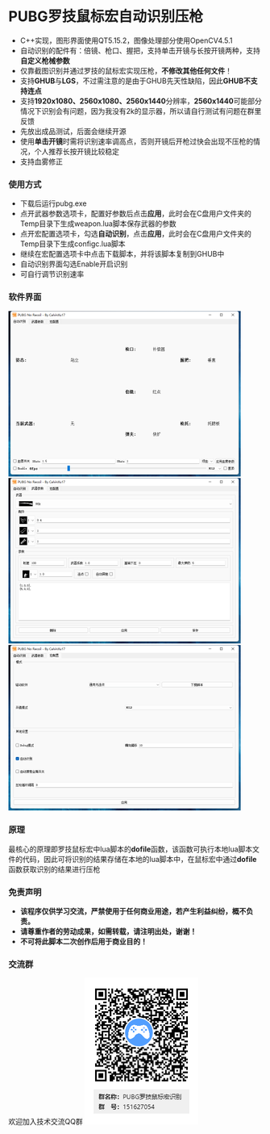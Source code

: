 # PUBG罗技鼠标宏自动识别压枪

* C++实现，图形界面使用QT5.15.2，图像处理部分使用OpenCV4.5.1
* 自动识别的配件有：倍镜、枪口、握把，支持单击开镜与长按开镜两种，支持**自定义枪械参数**
* 仅靠截图识别并通过罗技的鼠标宏实现压枪，**不修改其他任何文件**！
* 支持**GHUB**与**LGS**，不过需注意的是由于GHUB先天性缺陷，因此**GHUB不支持连点**
* 支持**1920x1080、2560x1080、2560x1440**分辨率，**2560x1440**可能部分情况下识别会有问题，因为我没有2k的显示器，所以请自行测试有问题在群里反馈
* 先放出成品测试，后面会继续开源
* 使用**单击开镜**时需将识别速率调高点，否则开镜后开枪过快会出现不压枪的情况，个人推荐长按开镜比较稳定
* 支持血雾修正

### 使用方式

* 下载后运行pubg.exe
* 点开武器参数选项卡，配置好参数后点击**应用**，此时会在C盘用户文件夹的Temp目录下生成weapon.lua脚本保存武器的参数
* 点开宏配置选项卡，勾选**自动识别**，点击**应用**，此时会在C盘用户文件夹的Temp目录下生成configc.lua脚本
* 继续在宏配置选项卡中点击下载脚本，并将该脚本复制到GHUB中
* 自动识别界面勾选Enable开启识别
* 可自行调节识别速率

### 软件界面

<img src="./doc/1.png" alt="11" style="zoom:50%;" />

<img src="./doc/2.png" alt="2" style="zoom:50%;" />

<img src="./doc/3.png" alt="2" style="zoom:50%;" />

### 原理

最核心的原理即罗技鼠标宏中lua脚本的**dofile**函数，该函数可执行本地lua脚本文件的代码，因此可将识别的结果存储在本地的lua脚本中，在鼠标宏中通过**dofile**函数获取识别的结果进行压枪

### 免责声明

- **该程序仅供学习交流，严禁使用于任何商业用途，若产生利益纠纷，概不负责。**
- **请尊重作者的劳动成果，如需转载，请注明出处，谢谢！**
- **不可将此脚本二次创作后用于商业目的！**

### 交流群

欢迎加入技术交流QQ群 ![罗技鼠标宏qq群](./doc/qqqr.png)

